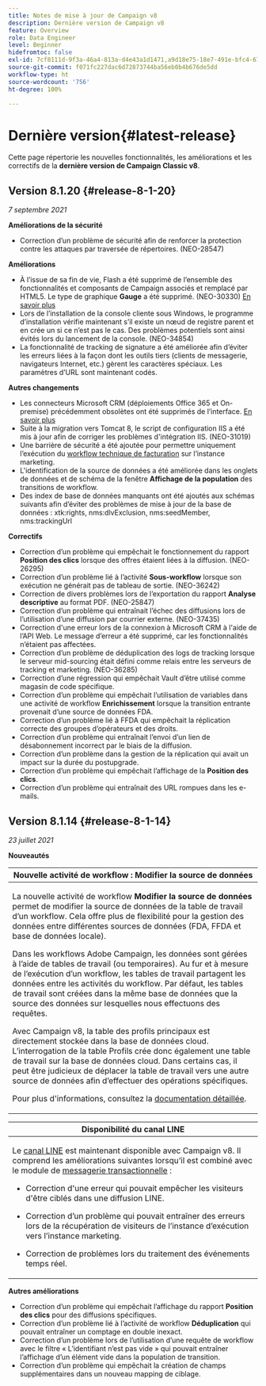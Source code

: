 ```yaml
---
title: Notes de mise à jour de Campaign v8
description: Dernière version de Campaign v8
feature: Overview
role: Data Engineer
level: Beginner
hidefromtoc: false
exl-id: 7cf8111d-9f3a-46a4-813a-d4e43a1d1471,a9d18e75-18e7-491e-bfc4-671c3600396e
source-git-commit: f071fc227dac6d72873744ba56eb0b4b676de5dd
workflow-type: ht
source-wordcount: '756'
ht-degree: 100%

---
```


# Dernière version{#latest-release}

Cette page répertorie les nouvelles fonctionnalités, les améliorations et les correctifs de la **dernière version de Campaign Classic v8**.

## Version 8.1.20 {#release-8-1-20}

_7 septembre 2021_

**Améliorations de la sécurité**

* Correction d’un problème de sécurité afin de renforcer la protection contre les attaques par traversée de répertoires. (NEO-28547)

**Améliorations**

* À l’issue de sa fin de vie, Flash a été supprimé de l’ensemble des fonctionnalités et composants de Campaign associés et remplacé par HTML5. Le type de graphique **Gauge** a été supprimé. (NEO-30330) [En savoir plus](https://experienceleague.adobe.com/docs/campaign-classic/using/reporting/creating-new-reports/creating-a-chart.html?lang=fr)
* Lors de l’installation de la console cliente sous Windows, le programme d’installation vérifie maintenant s’il existe un nœud de registre parent et en crée un si ce n’est pas le cas. Des problèmes potentiels sont ainsi évités lors du lancement de la console. (NEO-34854)
* La fonctionnalité de tracking de signature a été améliorée afin d’éviter les erreurs liées à la façon dont les outils tiers (clients de messagerie, navigateurs Internet, etc.) gèrent les caractères spéciaux. Les paramètres d’URL sont maintenant codés.

**Autres changements**

* Les connecteurs Microsoft CRM (déploiements Office 365 et On-premise) précédemment obsolètes ont été supprimés de l’interface. [En savoir plus](https://experienceleague.adobe.com/docs/campaign-classic/using/getting-started/connectors/crm-connectors/crm-ms-dynamics.html?lang=fr#configure-acc-for-microsoft)
* Suite à la migration vers Tomcat 8, le script de configuration IIS a été mis à jour afin de corriger les problèmes d&#39;intégration IIS. (NEO-31019)
* Une barrière de sécurité a été ajoutée pour permettre uniquement l’exécution du [workflow technique de facturation](https://experienceleague.adobe.com/docs/campaign-classic/using/monitoring-campaign-classic/production-procedures/monitoring-processes.html?lang=fr#billing-report) sur l’instance marketing.
* L&#39;identification de la source de données a été améliorée dans les onglets de données et de schéma de la fenêtre **Affichage de la population** des transitions de workflow.
* Des index de base de données manquants ont été ajoutés aux schémas suivants afin d’éviter des problèmes de mise à jour de la base de données : xtk:rights, nms:dlvExclusion, nms:seedMember, nms:trackingUrl

**Correctifs**

* Correction d’un problème qui empêchait le fonctionnement du rapport **Position des clics** lorsque des offres étaient liées à la diffusion. (NEO-26295)
* Correction d’un problème lié à l’activité **Sous-workflow** lorsque son exécution ne générait pas de tableau de sortie. (NEO-36242)
* Correction de divers problèmes lors de l’exportation du rapport **Analyse descriptive** au format PDF. (NEO-25847)
* Correction d’un problème qui entraînait l’échec des diffusions lors de l’utilisation d’une diffusion par courrier externe. (NEO-37435)
* Correction d&#39;une erreur lors de la connexion à Microsoft CRM à l&#39;aide de l’API Web. Le message d’erreur a été supprimé, car les fonctionnalités n’étaient pas affectées.
* Correction d’un problème de déduplication des logs de tracking lorsque le serveur mid-sourcing était défini comme relais entre les serveurs de tracking et marketing. (NEO-36285)
* Correction d’une régression qui empêchait Vault d’être utilisé comme magasin de code spécifique.
* Correction d’un problème qui empêchait l’utilisation de variables dans une activité de workflow **Enrichissement** lorsque la transition entrante provenait d’une source de données FDA.
* Correction d’un problème lié à FFDA qui empêchait la réplication correcte des groupes d’opérateurs et des droits.
* Correction d’un problème qui entraînait l’envoi d’un lien de désabonnement incorrect par le biais de la diffusion.
* Correction d’un problème dans la gestion de la réplication qui avait un impact sur la durée du postupgrade.
* Correction d’un problème qui empêchait l’affichage de la **Position des clics**.
* Correction d’un problème qui entraînait des URL rompues dans les e-mails.

## Version 8.1.14 {#release-8-1-14}

_23 juillet 2021_

**Nouveautés**

<table>
<thead>
<tr>
<th><strong>Nouvelle activité de workflow : Modifier la source de données</strong><br/></th>
</tr>
</thead>
<tbody>
<tr>
<td>
<p>La nouvelle activité de workflow <b>Modifier la source de données</b> permet de modifier la source de données de la table de travail d’un workflow. Cela offre plus de flexibilité pour la gestion des données entre différentes sources de données (FDA, FFDA et base de données locale).</p>
<p>Dans les workflows Adobe Campaign, les données sont gérées à l’aide de tables de travail (ou temporaires). Au fur et à mesure de l’exécution d’un workflow, les tables de travail partagent les données entre les activités du workflow. Par défaut, les tables de travail sont créées dans la même base de données que la source des données sur lesquelles nous effectuons des requêtes.</p>
<p>Avec Campaign v8, la table des profils principaux est directement stockée dans la base de données cloud. L’interrogation de la table Profils crée donc également une table de travail sur la base de données cloud. Dans certains cas, il peut être judicieux de déplacer la table de travail vers une autre source de données afin d’effectuer des opérations spécifiques.</p>
<p>Pour plus d'informations, consultez la <a href="../config/workflows.md#change-data-source-activity">documentation détaillée</a>.</p>
</td>
</tr>
</tbody>
</table>

<table> 
<thead>
<tr> 
<th> <strong>Disponibilité du canal LINE</strong><br /> </th> 
</tr> 
</thead> 
<tbody> 
<tr> 
<td> <p>Le <a href="../send/line.md">canal LINE</a> est maintenant disponible avec Campaign v8. Il comprend les améliorations suivantes lorsqu’il est combiné avec le module de <a href="../send/transactional.md">messagerie transactionnelle</a> :
<ul> 
<li><p>Correction d'une erreur qui pouvait empêcher les visiteurs d'être ciblés dans une diffusion LINE. 
</p></li>
<li><p>Correction d’un problème qui pouvait entraîner des erreurs lors de la récupération de visiteurs de l’instance d’exécution vers l’instance marketing.
</p></li>
<li><p>Correction de problèmes lors du traitement des événements temps réel.</p></li>
</ul>
</td> 
</tr> 
</tbody> 
</table>

**Autres améliorations**

* Correction d’un problème qui empêchait l’affichage du rapport **Position des clics** pour des diffusions spécifiques.
* Correction d’un problème lié à l’activité de workflow **Déduplication** qui pouvait entraîner un comptage en double inexact.
* Correction d’un problème lors de l’utilisation d’une requête de workflow avec le filtre « L’identifiant n’est pas vide » qui pouvait entraîner l’affichage d’un élément vide dans la population de transition.
* Correction d’un problème qui empêchait la création de champs supplémentaires dans un nouveau mapping de ciblage.
